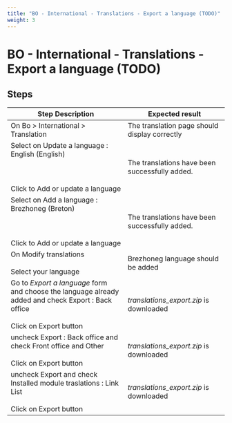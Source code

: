 ```yaml
---
title: "BO - International - Translations - Export a language (TODO)"
weight: 3
---
```


# BO - International - Translations - Export a language (TODO)
## Steps
| Step Description | Expected result |
| ----- | ----- |
| On Bo > International > Translation | The translation page should display correctly |
| Select on Update a language : English (English) <br><br> <br><br>Click to Add or update a language | The translations have been successfully added. |
| Select on Add a language : Brezhoneg (Breton) <br><br> <br><br>Click to Add or update a language | The translations have been successfully added. |
| On Modify translations<br><br>Select your language | Brezhoneg language should be added |
| Go to *Export a language* form and choose the language already added and check Export : Back office<br><br>Click on Export button | _translations_export.zip_ is downloaded |
| uncheck Export : Back office and check Front office and Other<br><br>Click on Export button | _translations_export.zip_ is downloaded |
| uncheck Export and check Installed module traslations : Link List<br><br>Click on Export button | _translations_export.zip_ is downloaded |

